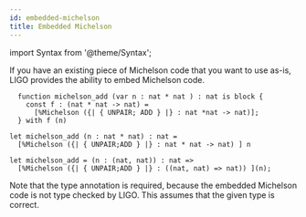 ```yaml
---
id: embedded-michelson
title: Embedded Michelson 
---
```


import Syntax from '@theme/Syntax';

If you have an existing piece of Michelson code that you want to use as-is, 
LIGO provides the ability to embed Michelson code.

<Syntax syntax="pascaligo">

```pascaligo
  function michelson_add (var n : nat * nat ) : nat is block {
    const f : (nat * nat -> nat) = 
      [%Michelson ({| { UNPAIR; ADD } |} : nat *nat -> nat)];
  } with f (n)
```

</Syntax>
<Syntax syntax="cameligo">

```cameligo
let michelson_add (n : nat * nat) : nat =
  [%Michelson ({| { UNPAIR;ADD } |} : nat * nat -> nat) ] n
```

</Syntax>
<Syntax syntax="reasonligo">

```reasonligo
let michelson_add = (n : (nat, nat)) : nat =>
  [%Michelson ({| { UNPAIR;ADD } |} : ((nat, nat) => nat)) ](n);
```

</Syntax>

Note that the type annotation is required, because the embedded Michelson code
is not type checked by LIGO. This assumes that the given type is correct. 
